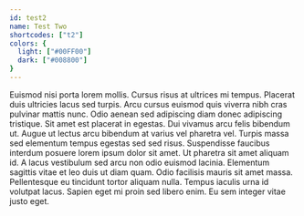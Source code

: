 ```yaml
---
id: test2
name: Test Two
shortcodes: ["t2"]
colors: {
  light: ["#00FF00"]
  dark: ["#008800"]
}
---
```


Euismod nisi porta lorem mollis. Cursus risus at ultrices mi tempus. Placerat duis ultricies lacus sed turpis. Arcu cursus euismod quis viverra nibh cras pulvinar mattis nunc. Odio aenean sed adipiscing diam donec adipiscing tristique. Sit amet est placerat in egestas. Dui vivamus arcu felis bibendum ut. Augue ut lectus arcu bibendum at varius vel pharetra vel. Turpis massa sed elementum tempus egestas sed sed risus. Suspendisse faucibus interdum posuere lorem ipsum dolor sit amet. Ut pharetra sit amet aliquam id. A lacus vestibulum sed arcu non odio euismod lacinia. Elementum sagittis vitae et leo duis ut diam quam. Odio facilisis mauris sit amet massa. Pellentesque eu tincidunt tortor aliquam nulla. Tempus iaculis urna id volutpat lacus. Sapien eget mi proin sed libero enim. Eu sem integer vitae justo eget.
